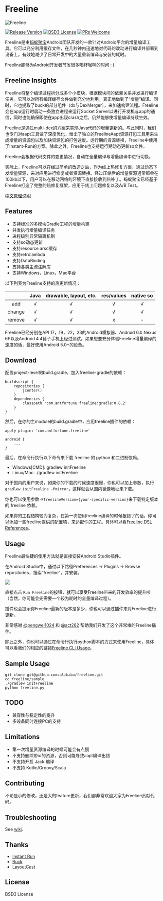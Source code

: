 # Freeline

![Freeline](http://ww4.sinaimg.cn/large/006tNc79gw1f6ooza8pkuj30h804gjrk.jpg)

[![Release Version](https://img.shields.io/badge/release-0.8.2-red.svg)](https://github.com/alibaba/freeline/releases) [![BSD3 License](https://img.shields.io/badge/license-BSD3-blue.svg)](https://github.com/alibaba/freeline/blob/master/LICENSE) [![PRs Welcome](https://img.shields.io/badge/PRs-welcome-brightgreen.svg)](https://github.com/alibaba/freeline/pulls)

Freeline是由[蚂蚁聚宝](https://www.antfortune.com/)Android团队开发的一款针对Android平台的增量编译工具。它可以充分利用缓存文件，在几秒钟内迅速地对代码的改动进行编译并部署到设备上，有效地减少了日常开发中的大量重新编译与安装的耗时。

Freeline能够为Android开发者节省很多喝杯咖啡的时间 : )

## Freeline Insights
Freeline将整个编译过程拆分成多个小模块，根据模块间的依赖关系并发进行编译任务。它可以对所有编译缓存文件做到充分地利用，真正地做到了“增量”编译。同时，它也提取了buck的部分组件（dx与DexMerger），来加速构建流程。Freeline会在app运行时启动一条独立进程来运行Socket Server以进行开发机与app的通信，同时也能确保即使在app出现crash之后，仍然能够使增量编译持续生效。

Freeline是通过multi-dex的方案来实现Java代码的增量更新的。与此同时，我们也专门对aapt工具做了深度优化，给出了独立的FreelineAapt资源打包工具用来生成增量的资源包以及加快资源包的打包速度。运行期的资源替换，Freeline中使用了Instant-Run的方案。除此之外，Freeline也支持运行期动态更新so文件。

Freeline会根据代码文件的变更情况，自动在全量编译与增量编译中进行切换。

实际上，Freeline可以在经过简单的改造之后，作为线上热修复方案，通过动态下发增量资源，来对应用进行修复或者资源替换。经过压缩后的增量资源通常都会在100kb以下，用户可以在移动网络的环境下直接接收到热补丁。蚂蚁聚宝已经基于Freeline打造了完整的热修复框架，应用于线上问题修复以及A/B Test。

[中文原理说明](https://yq.aliyun.com/articles/59122?spm=5176.8091938.0.0.1Bw3mU)

## Features
- 支持标准的多模块Gradle工程的增量构建
- 并发执行增量编译任务
- 进程级别异常隔离机制
- 支持so动态更新
- 支持resource.arsc缓存
- 支持retrolambda
- 支持DataBinding
- 支持各类主流注解库
- 支持Windows，Linux，Mac平台

以下列表为Freeline支持的热更新情况：

|| Java | drawable, layout, etc. | res/values | native so|
|:-----:|:----:|:----:|:----:|:----:|
| add    | √    | √    |√ |   √   |     
| change    | √    |  √   |√ |   √   | 
| remove   | √    |   √  |x|   -   | 

Freeline已经分别在API 17，19，22，23的Android模拟器、Android 6.0 Nexus 6P以及Android 4.4锤子手机上经过测试。如果想要充分体验Freeline增量编译的速度的话，最好使用Android 5.0+的设备。

## Download
配置project-level的build.gradle，加入freeline-gradle的依赖：

````Gradle
buildscript {
    repositories {
        jcenter()
    }
    dependencies {
        classpath 'com.antfortune.freeline:gradle:0.8.2'
    }
}
````
然后，在你的主module的build.gradle中，应用freeline插件的依赖：

````Gradle
apply plugin: 'com.antfortune.freeline'

android {
    ...
}
````

最后，在命令行执行以下命令来下载 freeline 的 python 和二进制依赖。

- Windows[CMD]: gradlew initFreeline
- Linux/Mac: ./gradlew initFreeline

对于国内的用户来说，如果你的下载的时候速度很慢，你也可以加上参数，执行`gradlew initFreeline -Pmirror`，这样就会从国内镜像地址来下载。

你也可以使用参数`-PfreelineVersion={your-specific-version}`来下载特定版本的 freeline 依赖。

如果你的工程结构较为复杂，在第一次使用freeline编译的时候报错了的话，你可以添加一些freeline提供的配置项，来适配你的工程。具体可以看[Freeline DSL References](https://github.com/alibaba/freeline/wiki/Freeline-DSL-References)。

## Usage
Freeline最快捷的使用方法就是直接安装Android Studio插件。

在Android Studio中，通过以下路径Preferences → Plugins → Browse repositories，搜索“freeline”，并安装。

![](http://ww4.sinaimg.cn/large/65e4f1e6gw1f82eknaeudj20tk01omxe.jpg)

直接点击 `Run Freeline`的按钮，就可以享受Freeline带来的开发效率的提升啦（当然，你可能会先需要一个较为耗时的全量编译过程）。

插件也会提示你Freeline最新的版本是多少，你也可以通过插件来对Freeline进行更新。

非常感谢 [@pengwei1024](https://github.com/pengwei1024) 和 [@act262](https://github.com/act262) 帮助我们开发了这个非常棒的Freeline插件。

除此之外，你也可以通过在命令行执行python脚本的方式来使用Freeline，具体可以看我们的相应的链接[Freeline CLI Usage](https://github.com/alibaba/freeline/wiki/Freeline-CLI-Usage)。

## Sample Usage
````
git clone git@github.com:alibaba/freeline.git
cd freeline/sample
./gradlew initFreeline
python freeline.py
````

## TODO
- 兼容性与稳定性的提升
- 多设备同时连接PC的支持

## Limitations
- 第一次增量资源编译的时候可能会有点慢
- 不支持删除带id的资源，否则可能导致aapt编译出错
- 不支持开启 Jack 编译
- 不支持 Kotlin/Groovy/Scala

## Contributing
不论是小的修改，还是大的feature更新，我们都非常欢迎大家为Freeline贡献代码。

## Troubleshooting
See [wiki](https://github.com/alibaba/freeline/wiki/%E5%B8%B8%E8%A7%81%E9%97%AE%E9%A2%98).

## Thanks
- [Instant Run](https://developer.android.com/studio/run/index.html#instant-run)
- [Buck](https://github.com/facebook/buck)
- [LayoutCast](https://github.com/mmin18/LayoutCast)

## License
BSD3 License
